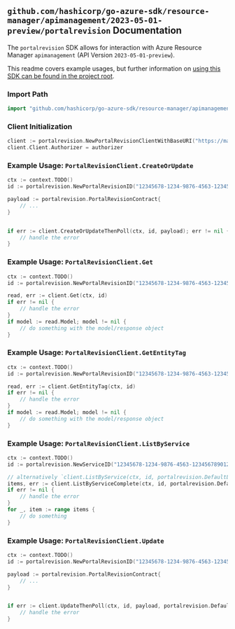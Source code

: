 
## `github.com/hashicorp/go-azure-sdk/resource-manager/apimanagement/2023-05-01-preview/portalrevision` Documentation

The `portalrevision` SDK allows for interaction with Azure Resource Manager `apimanagement` (API Version `2023-05-01-preview`).

This readme covers example usages, but further information on [using this SDK can be found in the project root](https://github.com/hashicorp/go-azure-sdk/tree/main/docs).

### Import Path

```go
import "github.com/hashicorp/go-azure-sdk/resource-manager/apimanagement/2023-05-01-preview/portalrevision"
```


### Client Initialization

```go
client := portalrevision.NewPortalRevisionClientWithBaseURI("https://management.azure.com")
client.Client.Authorizer = authorizer
```


### Example Usage: `PortalRevisionClient.CreateOrUpdate`

```go
ctx := context.TODO()
id := portalrevision.NewPortalRevisionID("12345678-1234-9876-4563-123456789012", "example-resource-group", "serviceValue", "portalRevisionIdValue")

payload := portalrevision.PortalRevisionContract{
	// ...
}


if err := client.CreateOrUpdateThenPoll(ctx, id, payload); err != nil {
	// handle the error
}
```


### Example Usage: `PortalRevisionClient.Get`

```go
ctx := context.TODO()
id := portalrevision.NewPortalRevisionID("12345678-1234-9876-4563-123456789012", "example-resource-group", "serviceValue", "portalRevisionIdValue")

read, err := client.Get(ctx, id)
if err != nil {
	// handle the error
}
if model := read.Model; model != nil {
	// do something with the model/response object
}
```


### Example Usage: `PortalRevisionClient.GetEntityTag`

```go
ctx := context.TODO()
id := portalrevision.NewPortalRevisionID("12345678-1234-9876-4563-123456789012", "example-resource-group", "serviceValue", "portalRevisionIdValue")

read, err := client.GetEntityTag(ctx, id)
if err != nil {
	// handle the error
}
if model := read.Model; model != nil {
	// do something with the model/response object
}
```


### Example Usage: `PortalRevisionClient.ListByService`

```go
ctx := context.TODO()
id := portalrevision.NewServiceID("12345678-1234-9876-4563-123456789012", "example-resource-group", "serviceValue")

// alternatively `client.ListByService(ctx, id, portalrevision.DefaultListByServiceOperationOptions())` can be used to do batched pagination
items, err := client.ListByServiceComplete(ctx, id, portalrevision.DefaultListByServiceOperationOptions())
if err != nil {
	// handle the error
}
for _, item := range items {
	// do something
}
```


### Example Usage: `PortalRevisionClient.Update`

```go
ctx := context.TODO()
id := portalrevision.NewPortalRevisionID("12345678-1234-9876-4563-123456789012", "example-resource-group", "serviceValue", "portalRevisionIdValue")

payload := portalrevision.PortalRevisionContract{
	// ...
}


if err := client.UpdateThenPoll(ctx, id, payload, portalrevision.DefaultUpdateOperationOptions()); err != nil {
	// handle the error
}
```
